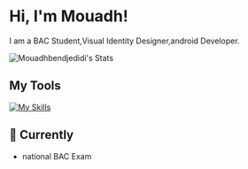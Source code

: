 # Hi, I'm Mouadh!

I am a BAC Student,Visual Identity Designer,android Developer.

![Mouadhbendjedidi's Stats](https://github-readme-stats.vercel.app/api?username=Mouadhbendjedidi&theme=vue-dark&show_icons=true&hide_border=true&count_private=true)


## My Tools
[![My Skills](https://skillicons.dev/icons?i=ai,ps,androidstudio,vscode,neovim,nix,obsidian,idea)](https://skillicons.dev)

## 🌱 Currently 

- national BAC Exam


<!--
**Mouadhbendjedidi/Mouadhbendjedidi** is a ✨ _special_ ✨ repository because its `README.md` (this file) appears on your GitHub profile.

Here are some ideas to get you started:

- 🔭 I’m currently working on ...
- 🌱 I’m currently learning ...
- 👯 I’m looking to collaborate on ...
- 🤔 I’m looking for help with ...
- 💬 Ask me about ...
- 📫 How to reach me: ...
- 😄 Pronouns: ...
- ⚡ Fun fact: ...
-->
